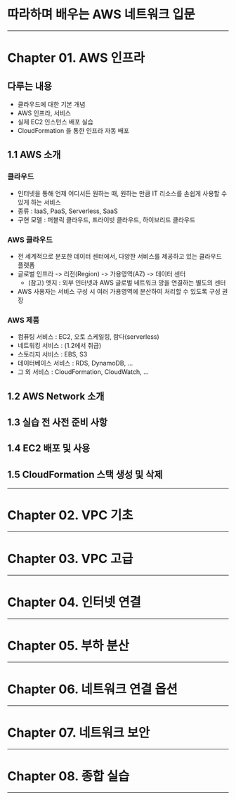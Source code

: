 
# 따라하며 배우는 AWS 네트워크 입문

---

# Chapter 01. AWS 인프라

## 다루는 내용
- 클라우드에 대한 기본 개념
- AWS 인프라, 서비스
- 실제 EC2 인스턴스 배포 실습
- CloudFormation 을 통한 인프라 자동 배포

## 1.1 AWS 소개

### 클라우드
- 인터넷을 통해 언제 어디서든 원하는 때, 원하는 만큼 IT 리소스를 손쉽게 사용할 수 있게 하는 서비스
- 종류 : IaaS, PaaS, Serverless, SaaS
- 구현 모델 : 퍼블릭 클라우드, 프라이빗 클라우드, 하이브리드 클라우드

### AWS 클라우드
- 전 세계적으로 분포한 데이터 센터에서, 다양한 서비스를 제공하고 있는 클라우드 플랫폼
- 글로벌 인프라 -> 리전(Region) -> 가용영역(AZ) -> 데이터 센터
  - (참고) 엣지 : 외부 인터넷과 AWS 글로벌 네트워크 망을 연결하는 별도의 센터
- AWS 사용자는 서비스 구성 시 여러 가용영역에 분산하여 처리할 수 있도록 구성 권장

### AWS 제품
- 컴퓨팅 서비스 : EC2, 오토 스케일링, 람다(serverless)
- 네트워킹 서비스 : (1.2에서 취급)
- 스토리지 서비스 : EBS, S3
- 데이터베이스 서비스 : RDS, DynamoDB, ...
- 그 외 서비스 : CloudFormation, CloudWatch, ...


## 1.2 AWS Network 소개

## 1.3 실습 전 사전 준비 사항

## 1.4 EC2 배포 및 사용

## 1.5 CloudFormation 스택 생성 및 삭제

---

# Chapter 02. VPC 기초

---

# Chapter 03. VPC 고급

---

# Chapter 04. 인터넷 연결

---

# Chapter 05. 부하 분산

---

# Chapter 06. 네트워크 연결 옵션

---

# Chapter 07. 네트워크 보안

---

# Chapter 08. 종합 실습

---
